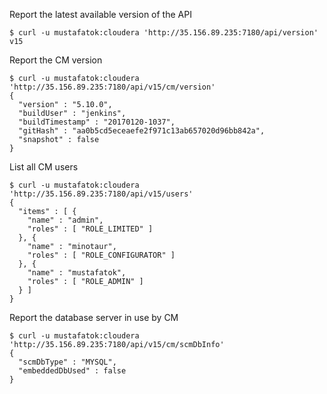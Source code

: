 Report the latest available version of the API

```
$ curl -u mustafatok:cloudera 'http://35.156.89.235:7180/api/version'
v15
```

Report the CM version

```
$ curl -u mustafatok:cloudera 'http://35.156.89.235:7180/api/v15/cm/version'
{
  "version" : "5.10.0",
  "buildUser" : "jenkins",
  "buildTimestamp" : "20170120-1037",
  "gitHash" : "aa0b5cd5eceaefe2f971c13ab657020d96bb842a",
  "snapshot" : false
}
```

List all CM users

```
$ curl -u mustafatok:cloudera 'http://35.156.89.235:7180/api/v15/users'
{
  "items" : [ {
    "name" : "admin",
    "roles" : [ "ROLE_LIMITED" ]
  }, {
    "name" : "minotaur",
    "roles" : [ "ROLE_CONFIGURATOR" ]
  }, {
    "name" : "mustafatok",
    "roles" : [ "ROLE_ADMIN" ]
  } ]
}
```

Report the database server in use by CM

```
$ curl -u mustafatok:cloudera 'http://35.156.89.235:7180/api/v15/cm/scmDbInfo'
{
  "scmDbType" : "MYSQL",
  "embeddedDbUsed" : false
}
```